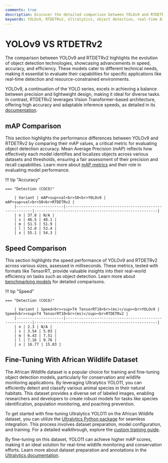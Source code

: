 ```yaml
---
comments: true
description: Discover the detailed comparison between YOLOv9 and RTDETRv2, two state-of-the-art models for real-time object detection. Explore their performance, efficiency, and adaptability for computer vision and edge AI applications, powered by Ultralytics' cutting-edge advancements.
keywords: YOLOv9, RTDETRv2, Ultralytics, object detection, real-time AI, edge AI, computer vision, model comparison
---
```


# YOLOv9 VS RTDETRv2

The comparison between YOLOv9 and RTDETRv2 highlights the evolution of object detection technologies, showcasing advancements in speed, accuracy, and efficiency. These models cater to different technical needs, making it essential to evaluate their capabilities for specific applications like real-time detection and resource-constrained environments.

YOLOv9, a continuation of the YOLO series, excels in achieving a balance between precision and lightweight design, making it ideal for diverse tasks. In contrast, RTDETRv2 leverages Vision Transformer-based architecture, offering high accuracy and adaptable inference speeds, as detailed in its [documentation](https://docs.ultralytics.com/reference/models/rtdetr/model/).


## mAP Comparison

This section highlights the performance differences between YOLOv9 and RTDETRv2 by comparing their mAP values, a critical metric for evaluating object detection accuracy. Mean Average Precision (mAP) reflects how effectively each model identifies and localizes objects across various datasets and thresholds, ensuring a fair assessment of their precision and recall capabilities. Learn more about [mAP metrics](https://www.ultralytics.com/glossary/mean-average-precision-map) and their role in evaluating model performance.


!!! tip "Accuracy"

	=== "Detection (COCO)"

		| Variant | mAP<sup>val<br>50<br>YOLOv9 | mAP<sup>val<br>50<br>RTDETRv2 |
		|---------------------|-------------------------------------------------------|-------------------------------------------------------|
		| n | 37.8 | N/A |
		| s | 46.5 | 48.1 |
		| m | 51.5 | 51.9 |
		| l | 52.8 | 53.4 |
		| x | 55.1 | 54.3 |
		

## Speed Comparison

This section highlights the speed performance of YOLOv9 and RTDETRv2 across various sizes, assessed in milliseconds. These metrics, tested with formats like TensorRT, provide valuable insights into their real-world efficiency on tasks such as object detection. Learn more about [benchmarking models](https://docs.ultralytics.com/modes/benchmark/) for detailed comparisons.


!!! tip "Speed"

	=== "Detection (COCO)"

		| Variant | Speed<br><sup>T4 TensorRT10<br>(ms)</sup><br>YOLOv9 | Speed<br><sup>T4 TensorRT10<br>(ms)</sup><br>RTDETRv2 |
		|---------------------|-------------------------------------------------------|-------------------------------------------------------|
		| n | 2.3 | N/A |
		| s | 3.54 | 5.03 |
		| m | 6.43 | 7.51 |
		| l | 7.16 | 9.76 |
		| x | 16.77 | 15.03 |

## Fine-Tuning With African Wildlife Dataset

The African Wildlife dataset is a popular choice for training and fine-tuning object detection models, particularly for conservation and wildlife monitoring applications. By leveraging Ultralytics YOLO11, you can efficiently detect and classify various animal species in their natural habitats. This dataset provides a diverse set of labeled images, enabling researchers and developers to create robust models for tasks like species identification, population monitoring, and poaching prevention.

To get started with fine-tuning Ultralytics YOLO11 on the African Wildlife dataset, you can utilize the [Ultralytics Python package](https://pypi.org/project/ultralytics/) for seamless integration. This process involves dataset preparation, model configuration, and training. For a detailed walkthrough, explore the [custom training guide](https://www.ultralytics.com/blog/custom-training-ultralytics-yolo11-with-computer-vision-datasets).

By fine-tuning on this dataset, YOLO11 can achieve higher mAP scores, making it an ideal solution for real-time wildlife monitoring and conservation efforts. Learn more about dataset preparation and annotations in the [Ultralytics documentation](https://docs.ultralytics.com/datasets/).
